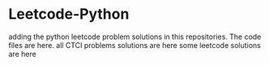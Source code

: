 # Leetcode-Python
adding the python leetcode problem solutions in this repositories. 
The code files are here.
all CTCI problems solutions are here
some leetcode solutions are here
































































































































































































































































































































































































































































































































































































































































































































































































































































































































































































































































































































































































































